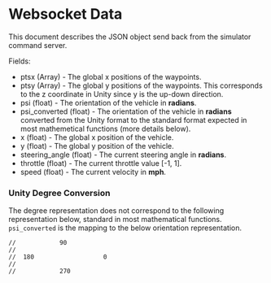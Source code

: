 # Websocket Data

This document describes the JSON object send back from the simulator command server.

Fields:

* ptsx (Array<float>) - The global x positions of the waypoints.
* ptsy (Array<float>) - The global y positions of the waypoints. This corresponds to the z coordinate in Unity
since y is the up-down direction.
* psi (float) - The orientation of the vehicle in **radians**.
* psi_converted (float) - The orientation of the vehicle in **radians** converted from the Unity format to the standard format expected in most mathemetical functions (more details below).
* x (float) - The global x position of the vehicle.
* y (float) - The global y position of the vehicle.
* steering_angle (float) - The current steering angle in **radians**.
* throttle (float) - The current throttle value [-1, 1].
* speed (float) - The current velocity in **mph**.


### Unity Degree Conversion

The degree representation does not correspond to the following representation below, standard in most mathematical functions. `psi_converted` is the mapping to the below orientation representation.

```
//            90
//
//  180                   0
//
//            270
```
